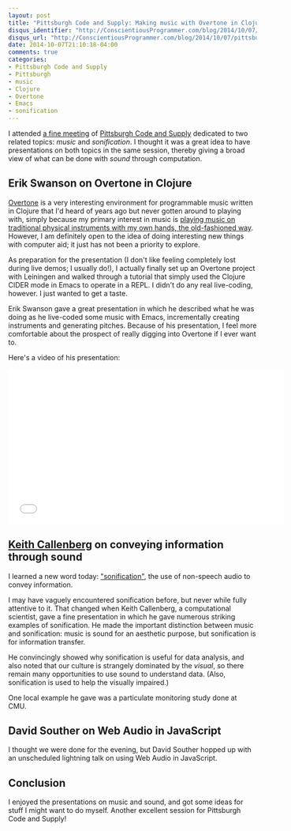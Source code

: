 ```yaml
---
layout: post
title: "Pittsburgh Code and Supply: Making music with Overtone in Clojure; Conveying information through sound"
disqus_identifier: "http://ConscientiousProgrammer.com/blog/2014/10/07/pittsburgh-code-and-supply-making-music-with-overtone-in-clojure-conveying-information-through-sound/"
disqus_url: "http://ConscientiousProgrammer.com/blog/2014/10/07/pittsburgh-code-and-supply-making-music-with-overtone-in-clojure-conveying-information-through-sound/"
date: 2014-10-07T21:10:18-04:00
comments: true
categories:
- Pittsburgh Code and Supply
- Pittsburgh
- music
- Clojure
- Overtone
- Emacs
- sonification
---
```

I attended [a fine meeting](http://www.meetup.com/Pittsburgh-Code-Supply/events/202086812) of [Pittsburgh Code and Supply](http://www.codeandsupply.co/) dedicated to two related topics: *music* and *sonification*. I thought it was a great idea to have presentations on both topics in the same session, thereby giving a broad view of what can be done with *sound* through computation.

<!--more-->

## Erik Swanson on Overtone in Clojure

[Overtone](http://overtone.github.io/) is a very interesting environment for programmable music written in Clojure that I'd heard of years ago but never gotten around to playing with, simply because my primary interest in music is [playing music on traditional physical instruments with my own hands, the old-fashioned way](http://franklinchen.com/blog/categories/music/). However, I am definitely open to the idea of doing interesting new things with computer aid; it just has not been a priority to explore.

As preparation for the presentation (I don't like feeling completely lost during live demos; I usually do!), I actually finally set up an Overtone project with Leiningen and walked through a tutorial that simply used the Clojure CIDER mode in Emacs to operate in a REPL. I didn't do any real live-coding, however. I just wanted to get a taste.

Erik Swanson gave a great presentation in which he described what he was doing as he live-coded some music with Emacs, incrementally creating instruments and generating pitches. Because of his presentation, I feel more comfortable about the prospect of really digging into Overtone if I ever want to.

Here's a video of his presentation:

<iframe width="560" height="315" src="//www.youtube.com/embed/w7ARayiKBrE" frameborder="0" allowfullscreen></iframe>

## [Keith Callenberg](https://twitter.com/keithcallenberg) on conveying information through sound

I learned a new word today: ["sonification"](http://en.wikipedia.org/wiki/Sonification), the use of non-speech audio to convey information.

I may have vaguely encountered sonification before, but never while fully attentive to it. That changed when Keith Callenberg, a computational scientist, gave a fine presentation in which he gave numerous striking examples of sonification. He made the important distinction between music and sonification: music is sound for an aesthetic purpose, but sonification is for information transfer.

He convincingly showed why sonification is useful for data analysis, and also noted that our culture is strangely dominated by the *visual*, so there remain many opportunities to use sound to understand data. (Also, sonification is used to help the visually impaired.)

One local example he gave was a particulate monitoring study done at CMU.

## David Souther on Web Audio in JavaScript

I thought we were done for the evening, but David Souther hopped up with an unscheduled lightning talk on using Web Audio in JavaScript.

## Conclusion

I enjoyed the presentations on music and sound, and got some ideas for stuff I might want to do myself. Another excellent session for Pittsburgh Code and Supply!
